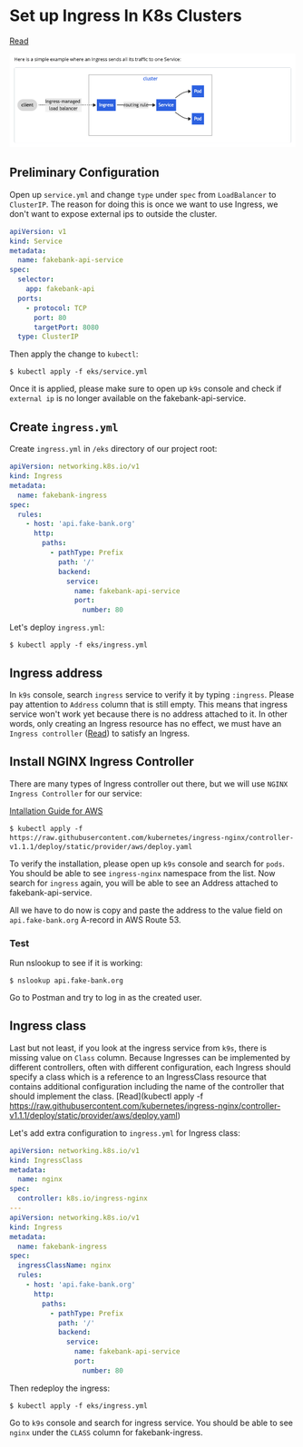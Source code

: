 # Set up Ingress In K8s Clusters

[Read](https://kubernetes.io/docs/concepts/services-networking/ingress/)

![Ingress](/doc/images/Ingress_Service_Diagram.png)

## Preliminary Configuration

Open up `service.yml` and change `type` under `spec` from `LoadBalancer` to `ClusterIP`. The reason for doing this is once we want to use Ingress, we don't want to expose external ips to outside the cluster.

```yml
apiVersion: v1
kind: Service
metadata:
  name: fakebank-api-service
spec:
  selector:
    app: fakebank-api
  ports:
    - protocol: TCP
      port: 80
      targetPort: 8080
  type: ClusterIP
```

Then apply the change to `kubectl`:

```shell
$ kubectl apply -f eks/service.yml
```

Once it is applied, please make sure to open up `k9s` console and check if `external ip` is no longer available on the fakebank-api-service.

## Create `ingress.yml`

Create `ingress.yml` in `/eks` directory of our project root:

```yml
apiVersion: networking.k8s.io/v1
kind: Ingress
metadata:
  name: fakebank-ingress
spec:
  rules:
    - host: 'api.fake-bank.org'
      http:
        paths:
          - pathType: Prefix
            path: '/'
            backend:
              service:
                name: fakebank-api-service
                port:
                  number: 80
```

Let's deploy `ingress.yml`:

```shell
$ kubectl apply -f eks/ingress.yml
```

## Ingress address

In `k9s` console, search `ingress` service to verify it by typing `:ingress`. Please pay attention to `Address` column that is still empty. This means that ingress service won't work yet because there is no address attached to it. In other words, only creating an Ingress resource has no effect, we must have an `Ingress controller` ([Read](https://kubernetes.io/docs/concepts/services-networking/ingress-controllers/)) to satisfy an Ingress.

## Install NGINX Ingress Controller

There are many types of Ingress controller out there, but we will use `NGINX Ingress Controller` for our service:

[Intallation Guide for AWS](https://kubernetes.github.io/ingress-nginx/deploy/#aws)

```shell
$ kubectl apply -f https://raw.githubusercontent.com/kubernetes/ingress-nginx/controller-v1.1.1/deploy/static/provider/aws/deploy.yaml
```

To verify the installation, please open up `k9s` console and search for `pods`. You should be able to see `ingress-nginx` namespace from the list. Now search for `ingress` again, you will be able to see an Address attached to fakebank-api-service.

All we have to do now is copy and paste the address to the value field on `api.fake-bank.org` A-record in AWS Route 53.

### Test

Run nslookup to see if it is working:

```shell
$ nslookup api.fake-bank.org
```

Go to Postman and try to log in as the created user.

## Ingress class

Last but not least, if you look at the ingress service from `k9s`, there is missing value on `Class` column. Because Ingresses can be implemented by different controllers, often with different configuration, each Ingress should specify a class which is a reference to an IngressClass resource that contains additional configuration including the name of the controller that should implement the class. [Read](kubectl apply -f https://raw.githubusercontent.com/kubernetes/ingress-nginx/controller-v1.1.1/deploy/static/provider/aws/deploy.yaml)

Let's add extra configuration to `ingress.yml` for Ingress class:

```yml
apiVersion: networking.k8s.io/v1
kind: IngressClass
metadata:
  name: nginx
spec:
  controller: k8s.io/ingress-nginx
---
apiVersion: networking.k8s.io/v1
kind: Ingress
metadata:
  name: fakebank-ingress
spec:
  ingressClassName: nginx
  rules:
    - host: 'api.fake-bank.org'
      http:
        paths:
          - pathType: Prefix
            path: '/'
            backend:
              service:
                name: fakebank-api-service
                port:
                  number: 80
```

Then redeploy the ingress:

```shell
$ kubectl apply -f eks/ingress.yml
```

Go to `k9s` console and search for ingress service. You should be able to see `nginx` under the `CLASS` column for fakebank-ingress.
